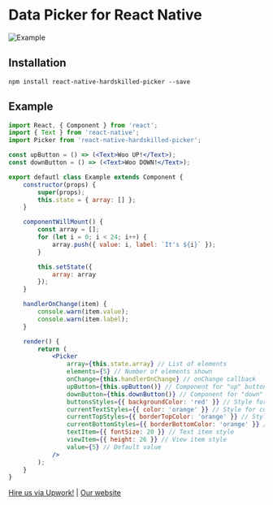 # Data Picker for React Native

![Example](https://media.giphy.com/media/xUNd9ZX5sD8XxTu0Vi/giphy.gif)

## Installation
`npm install react-native-hardskilled-picker --save`

## Example
```jsx
import React, { Component } from 'react';
import { Text } from 'react-native';
import Picker from 'react-native-hardskilled-picker';

const upButton = () => (<Text>Woo UP!</Text>);
const downButton = () => (<Text>Woo DOWN!</Text>);

export defautl class Example extends Component {
    constructor(props) {
        super(props);
        this.state = { array: [] };
    }

    componentWillMount() {
        const array = [];
        for (let i = 0; i < 24; i++) {
            array.push({ value: i, label: `It's ${i}` });
        }

        this.setState({
            array: array
        });
    }

    handlerOnChange(item) {
        console.warn(item.value);
        console.warn(item.label);
    }

    render() {
        return (
            <Picker
                array={this.state.array} // List of elements
                elements={5} // Number of elements shown
                onChange={this.handlerOnChange} // onChange callback
                upButton={this.upButton()} // Component for "up" button
                downButton={this.downButton()} // Component for "down" button
                buttonsStyles={{ backgroundColor: 'red' }} // Style for button
                currentTextStyles={{ color: 'orange' }} // Style for current element
                currentTopStyles={{ borderTopColor: 'orange' }} // Style for top border
                currentBottomStyles={{ borderBottomColor: 'orange' }} // Style for bottom border
                textItem={{ fontSize: 20 }} // Text item style
                viewItem={{ height: 26 }} // View item style
                value={5} // Default value
            />
        );
    }
}
```

[Hire us via Upwork!](https://www.upwork.com/o/companies/_~01b5cde52d5f4ead84/) | [Our website](https://hardskilled.com)
